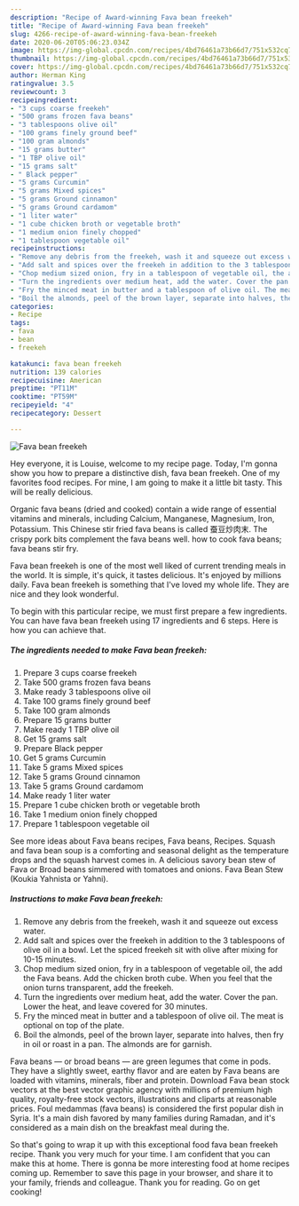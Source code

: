 ```yaml
---
description: "Recipe of Award-winning Fava bean freekeh"
title: "Recipe of Award-winning Fava bean freekeh"
slug: 4266-recipe-of-award-winning-fava-bean-freekeh
date: 2020-06-20T05:06:23.034Z
image: https://img-global.cpcdn.com/recipes/4bd76461a73b66d7/751x532cq70/fava-bean-freekeh-recipe-main-photo.jpg
thumbnail: https://img-global.cpcdn.com/recipes/4bd76461a73b66d7/751x532cq70/fava-bean-freekeh-recipe-main-photo.jpg
cover: https://img-global.cpcdn.com/recipes/4bd76461a73b66d7/751x532cq70/fava-bean-freekeh-recipe-main-photo.jpg
author: Herman King
ratingvalue: 3.5
reviewcount: 3
recipeingredient:
- "3 cups coarse freekeh"
- "500 grams frozen fava beans"
- "3 tablespoons olive oil"
- "100 grams finely ground beef"
- "100 gram almonds"
- "15 grams butter"
- "1 TBP olive oil"
- "15 grams salt"
- " Black pepper"
- "5 grams Curcumin"
- "5 grams Mixed spices"
- "5 grams Ground cinnamon"
- "5 grams Ground cardamom"
- "1 liter water"
- "1 cube chicken broth or vegetable broth"
- "1 medium onion finely chopped"
- "1 tablespoon vegetable oil"
recipeinstructions:
- "Remove any debris from the freekeh, wash it and squeeze out excess water."
- "Add salt and spices over the freekeh in addition to the 3 tablespoons of olive oil in a bowl. Let the spiced freekeh sit with olive after mixing for 10-15 minutes."
- "Chop medium sized onion, fry in a tablespoon of vegetable oil, the add the Fava beans. Add the chicken broth cube. When you feel that the onion turns transparent, add the freekeh."
- "Turn the ingredients over medium heat, add the water. Cover the pan. Lower the heat, and leave covered for 30 minutes."
- "Fry the minced meat in butter and a tablespoon of olive oil. The meat is optional on top of the plate."
- "Boil the almonds, peel of the brown layer, separate into halves, then fry in oil or roast in a pan. The almonds are for garnish."
categories:
- Recipe
tags:
- fava
- bean
- freekeh

katakunci: fava bean freekeh 
nutrition: 139 calories
recipecuisine: American
preptime: "PT11M"
cooktime: "PT59M"
recipeyield: "4"
recipecategory: Dessert

---
```



![Fava bean freekeh](https://img-global.cpcdn.com/recipes/4bd76461a73b66d7/751x532cq70/fava-bean-freekeh-recipe-main-photo.jpg)

Hey everyone, it is Louise, welcome to my recipe page. Today, I'm gonna show you how to prepare a distinctive dish, fava bean freekeh. One of my favorites food recipes. For mine, I am going to make it a little bit tasty. This will be really delicious.

Organic fava beans (dried and cooked) contain a wide range of essential vitamins and minerals, including Calcium, Manganese, Magnesium, Iron, Potassium. This Chinese stir fried fava beans is called 蚕豆炒肉末. The crispy pork bits complement the fava beans well. how to cook fava beans; fava beans stir fry.

Fava bean freekeh is one of the most well liked of current trending meals in the world. It is simple, it's quick, it tastes delicious. It's enjoyed by millions daily. Fava bean freekeh is something that I've loved my whole life. They are nice and they look wonderful.


To begin with this particular recipe, we must first prepare a few ingredients. You can have fava bean freekeh using 17 ingredients and 6 steps. Here is how you can achieve that.

<!--inarticleads1-->

##### The ingredients needed to make Fava bean freekeh:

1. Prepare 3 cups coarse freekeh
1. Take 500 grams frozen fava beans
1. Make ready 3 tablespoons olive oil
1. Take 100 grams finely ground beef
1. Take 100 gram almonds
1. Prepare 15 grams butter
1. Make ready 1 TBP olive oil
1. Get 15 grams salt
1. Prepare  Black pepper
1. Get 5 grams Curcumin
1. Take 5 grams Mixed spices
1. Take 5 grams Ground cinnamon
1. Take 5 grams Ground cardamom
1. Make ready 1 liter water
1. Prepare 1 cube chicken broth or vegetable broth
1. Take 1 medium onion finely chopped
1. Prepare 1 tablespoon vegetable oil


See more ideas about Fava beans recipes, Fava beans, Recipes. Squash and fava bean soup is a comforting and seasonal delight as the temperature drops and the squash harvest comes in. A delicious savory bean stew of Fava or Broad beans simmered with tomatoes and onions. Fava Bean Stew (Koukia Yahnista or Yahni). 

<!--inarticleads2-->

##### Instructions to make Fava bean freekeh:

1. Remove any debris from the freekeh, wash it and squeeze out excess water.
1. Add salt and spices over the freekeh in addition to the 3 tablespoons of olive oil in a bowl. Let the spiced freekeh sit with olive after mixing for 10-15 minutes.
1. Chop medium sized onion, fry in a tablespoon of vegetable oil, the add the Fava beans. Add the chicken broth cube. When you feel that the onion turns transparent, add the freekeh.
1. Turn the ingredients over medium heat, add the water. Cover the pan. Lower the heat, and leave covered for 30 minutes.
1. Fry the minced meat in butter and a tablespoon of olive oil. The meat is optional on top of the plate.
1. Boil the almonds, peel of the brown layer, separate into halves, then fry in oil or roast in a pan. The almonds are for garnish.


Fava beans — or broad beans — are green legumes that come in pods. They have a slightly sweet, earthy flavor and are eaten by Fava beans are loaded with vitamins, minerals, fiber and protein. Download Fava bean stock vectors at the best vector graphic agency with millions of premium high quality, royalty-free stock vectors, illustrations and cliparts at reasonable prices. Foul medammas (fava beans) is considered the first popular dish in Syria. It&#39;s a main dish favored by many families during Ramadan, and it&#39;s considered as a main dish on the breakfast meal during the. 

So that's going to wrap it up with this exceptional food fava bean freekeh recipe. Thank you very much for your time. I am confident that you can make this at home. There is gonna be more interesting food at home recipes coming up. Remember to save this page in your browser, and share it to your family, friends and colleague. Thank you for reading. Go on get cooking!
